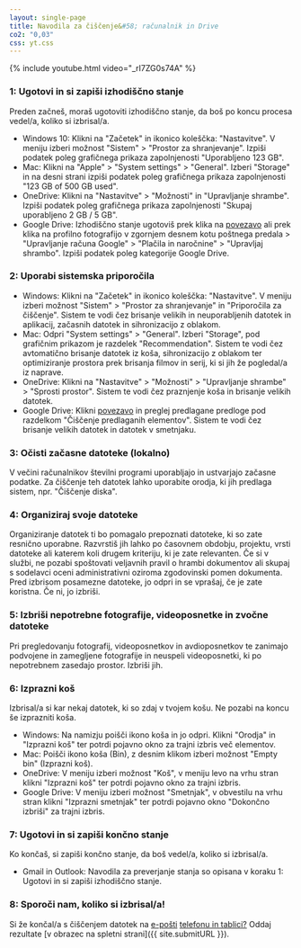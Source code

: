 ```yaml
---
layout: single-page
title: Navodila za čiščenje&#58; računalnik in Drive
co2: "0,03"
css: yt.css
---
```


{% include youtube.html video="_rI7ZG0s74A" %}

### 1: Ugotovi in si zapiši izhodiščno stanje
Preden začneš, moraš ugotoviti izhodiščno stanje, da boš po koncu procesa vedel/a, koliko si izbrisal/a.
- Windows 10: Klikni na "Začetek" in ikonico koleščka: "Nastavitve". V meniju izberi možnost "Sistem" > "Prostor za shranjevanje". Izpiši podatek poleg grafičnega prikaza zapolnjenosti "Uporabljeno 123 GB".
- Mac: Klikni na "Apple" > "System settings" > "General". Izberi "Storage" in na desni strani izpiši podatek poleg grafičnega prikaza zapolnjenosti "123 GB of 500 GB used".
- OneDrive: Klikni na "Nastavitve" > "Možnosti" in "Upravljanje shrambe". Izpiši podatek poleg grafičnega prikaza zapolnjenosti "Skupaj uporabljeno 2 GB / 5 GB".
- Google Drive: Izhodiščno stanje ugotoviš prek klika na <a href="https://drive.google.com/u/0/settings/storage" target="_blank" rel="noopener">povezavo</a> ali prek klika na profilno fotografijo v zgornjem desnem kotu poštnega predala > "Upravljanje računa Google" > "Plačila in naročnine" > "Upravljaj shrambo". Izpiši podatek poleg kategorije Google Drive.

### 2: Uporabi sistemska priporočila
- Windows: Klikni na "Začetek" in ikonico koleščka: "Nastavitve". V meniju izberi možnost "Sistem" > "Prostor za shranjevanje" in "Priporočila za čiščenje". Sistem te vodi čez brisanje velikih in neuporabljenih datotek in aplikacij, začasnih datotek in sihronizacijo z oblakom.
- Mac: Odpri "System settings" > "General". Izberi "Storage", pod grafičnim prikazom je razdelek "Recommendation". Sistem te vodi čez avtomatično brisanje datotek iz koša, sihronizacijo z oblakom ter optimiziranje prostora prek brisanja filmov in serij, ki si jih že pogledal/a iz naprave. 
- OneDrive: Klikni na "Nastavitve" > "Možnosti" > "Upravljanje shrambe" > "Sprosti prostor". Sistem te vodi čez praznjenje koša in brisanje velikih datotek.
- Google Drive: Klikni <a href="https://one.google.com/u/2/storage/management" target="_blank" rel="noopener">povezavo</a> in preglej predlagane predloge pod razdelkom "Čiščenje predlaganih elementov". Sistem te vodi čez brisanje velikih datotek in datotek v smetnjaku.

### 3: Očisti začasne datoteke (lokalno)
V večini računalnikov številni programi uporabljajo in ustvarjajo začasne podatke. Za čiščenje teh datotek lahko uporabite orodja, ki jih predlaga sistem, npr. "Čiščenje diska".

### 4: Organiziraj svoje datoteke 
Organiziranje datotek ti bo pomagalo prepoznati datoteke, ki so zate resnično uporabne. Razvrstiš jih lahko po časovnem obdobju, projektu, vrsti datoteke ali katerem koli drugem kriteriju, ki je zate relevanten. Če si v službi, ne pozabi spoštovati veljavnih pravil o hrambi dokumentov ali skupaj s sodelavci oceni administrativni oziroma zgodovinski pomen dokumenta. Pred izbrisom posamezne datoteke, jo odpri in se vprašaj, če je zate koristna. Če ni, jo izbriši. 

### 5: Izbriši nepotrebne fotografije, videoposnetke in zvočne datoteke 
Pri pregledovanju fotografij, videoposnetkov in avdioposnetkov te zanimajo podvojene in zamegljene fotografije in neuspeli videoposnetki, ki po nepotrebnem zasedajo prostor. Izbriši jih. 

### 6: Izprazni koš 
Izbrisal/a si kar nekaj datotek, ki so zdaj v tvojem košu. Ne pozabi na koncu še izprazniti koša.
- Windows: Na namizju poišči ikono koša in jo odpri. Klikni "Orodja" in "Izprazni koš" ter potrdi pojavno okno za trajni izbris več elementov.
- Mac: Poišči ikono koša (Bin), z desnim klikom izberi možnost "Empty bin" (Izprazni koš).
- OneDrive: V meniju izberi možnost "Koš", v meniju levo na vrhu stran klikni "Izprazni koš" ter potrdi pojavno okno za trajni izbris.
- Google Drive: V meniju izberi možnost "Smetnjak", v obvestilu na vrhu stran klikni "Izprazni smetnjak" ter potrdi pojavno okno "Dokončno izbriši"  za trajni izbris.

### 7: Ugotovi in si zapiši končno stanje
Ko končaš, si zapiši končno stanje, da boš vedel/a, koliko si izbrisal/a.
- Gmail in Outlook: Navodila za preverjanje stanja so opisana v koraku 1: Ugotovi in si zapiši izhodiščno stanje.

### 8: Sporoči nam, koliko si izbrisal/a!
Si že končal/a s čiščenjem datotek na <a href="https://ewba.github.io/dcd-si/eposta.html" target="_blank" rel="noopener">e-pošti</a> <a href="https://ewba.github.io/dcd-si/telefon.html" target="_blank" rel="noopener">telefonu in tablici?</a> Oddaj rezultate [v obrazec na spletni strani]({{ site.submitURL }}).

